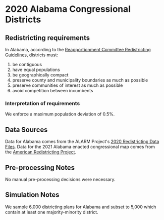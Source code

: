 # 2020 Alabama Congressional Districts

## Redistricting requirements
In Alabama, according to the [Reapportionment Committee Redistricting Guidelines](https://www.legislature.state.al.us/aliswww/reapportionment/Reapportionment%20Guidelines%20for%20Redistricting.pdf), districts must:

1. be contiguous
2. have equal populations
3. be geographically compact
4. preserve county and municipality boundaries as much as possible
5. preserve communities of interest as much as possible
6. avoid competition between incumbents


### Interpretation of requirements
We enforce a maximum population deviation of 0.5%.

## Data Sources
Data for Alabama comes from the ALARM Project's [2020 Redistricting Data Files](https://alarm-redist.github.io/posts/2021-08-10-census-2020/). Data for the 2021 Alabama enacted congressional map comes from the [American Redistricting Project](https://thearp.org/state/alabama/).

## Pre-processing Notes
No manual pre-processing decisions were necessary.

## Simulation Notes
We sample 6,000 districting plans for Alabama and subset to 5,000 which contain at least one majority-minority district.
